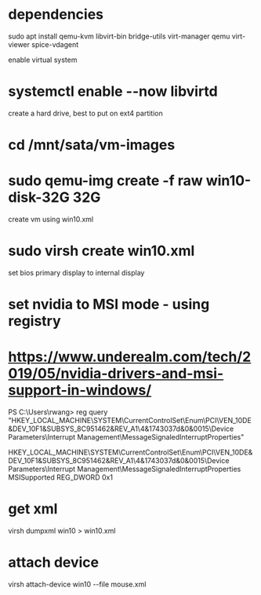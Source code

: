 # dependencies
sudo apt install qemu-kvm libvirt-bin bridge-utils virt-manager qemu virt-viewer spice-vdagent

enable virtual system
# systemctl enable --now libvirtd

create a hard drive, best to put on ext4 partition
# cd /mnt/sata/vm-images
# sudo qemu-img create -f raw win10-disk-32G 32G

create vm using win10.xml
# sudo virsh create win10.xml

set bios primary display to internal display

# set nvidia to MSI mode - using registry
# https://www.underealm.com/tech/2019/05/nvidia-drivers-and-msi-support-in-windows/
PS C:\Users\rwang> reg query "HKEY_LOCAL_MACHINE\SYSTEM\CurrentControlSet\Enum\PCI\VEN_10DE&DEV_10F1&SUBSYS_8C951462&REV_A1\4&1743037d&0&0015\Device Parameters\Interrupt Management\MessageSignaledInterruptProperties"

HKEY_LOCAL_MACHINE\SYSTEM\CurrentControlSet\Enum\PCI\VEN_10DE&DEV_10F1&SUBSYS_8C951462&REV_A1\4&1743037d&0&0015\Device Parameters\Interrupt Management\MessageSignaledInterruptProperties
    MSISupported    REG_DWORD    0x1

# get xml
virsh dumpxml win10 > win10.xml

# attach device 
virsh attach-device win10 --file mouse.xml